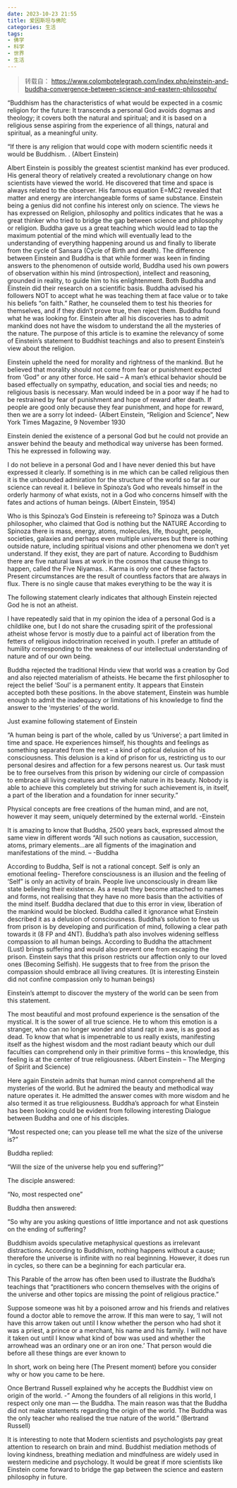 ```yaml
---
date: 2023-10-23 21:55
title: 爱因斯坦与佛陀
categories: 生活
tags:
- 佛学
- 科学
- 世界
- 生活
---
```


> 转载自： https://www.colombotelegraph.com/index.php/einstein-and-buddha-convergence-between-science-and-eastern-philosophy/


“Buddhism has the characteristics of what would be expected in a cosmic religion for the future: It transcends a personal God avoids dogmas and theology; it covers both the natural and spiritual; and it is based on a religious sense aspiring from the experience of all things, natural and spiritual, as a meaningful unity.

“If there is any religion that would cope with modern scientific needs it would be Buddhism.  . (Albert Einstein)


Albert Einstein is possibly the greatest scientist mankind has ever produced. His general theory of relatively created a revolutionary change on how scientists have viewed the world. He discovered that time and space is always related to the observer. His famous equation  E=MC2  revealed that matter and energy are interchangeable forms of same substance. Einstein being a genius did not confine his interest only on science. The views he has expressed on Religion, philosophy and politics indicates that he was a great thinker who tried to bridge the gap between science and philosophy or religion. Buddha gave us a great teaching which would lead to tap the maximum potential of the mind which will eventually lead to the understanding of everything happening around us and finally to liberate from the cycle of Sansara (Cycle of Birth and death). The difference between Einstein and Buddha is that while former was keen in finding answers to the phenomenon of outside world, Buddha used his own powers of observation within his mind (introspection), intellect and reasoning, grounded in reality, to guide him to his enlightenment. Both Buddha and Einstein did their research on a scientific basis. Buddha advised his followers NOT to accept what he was teaching them at face value or to take his beliefs “on faith.” Rather, he counseled them to test his theories for themselves, and if they didn’t prove true, then reject them.  Buddha found what he was looking for. Einstein after all his discoveries has to admit mankind does not have the wisdom to understand the all the mysteries of the nature. The purpose of this article is to examine the relevancy of some of Einstein’s statement to Buddhist teachings and also to present Einstein’s view about the religion.

Einstein upheld the need for morality and rightness of the mankind. But he believed that morality should not come from fear or punishment expected from ‘God” or any other force. He said – A man’s ethical behavior should be based effectually on sympathy, education, and social ties and needs; no religious basis is necessary. Man would indeed be in a poor way if he had to be restrained by fear of punishment and hope of reward after death. If people are good only because they fear punishment, and hope for reward, then we are a sorry lot indeed- (Albert Einstein, “Religion and Science”, New York Times Magazine, 9 November 1930

Einstein denied the existence of a personal God but he could not provide an answer behind the beauty and methodical way universe has been formed. This he expressed in following way.

I do not believe in a personal God and I have never denied this but have expressed it clearly. If something is in me which can be called religious then it is the unbounded admiration for the structure of the world so far as our science can reveal it. I believe in Spinoza’s God who reveals himself in the orderly harmony of what exists, not in a God who concerns himself with the fates and actions of human beings.  (Albert Einstein, 1954)

Who is this Spinoza’s God Einstein is refereeing to?  Spinoza was a Dutch philosopher, who claimed that God is nothing but the NATURE According to Spinoza there is mass, energy, atoms, molecules, life, thought, people, societies, galaxies and perhaps even multiple universes but there is nothing outside nature, including spiritual visions and other phenomena we don’t yet understand. If they exist, they are part of nature.  According to Buddhism there are five natural laws at work in the cosmos that cause things to happen, called the Five Niyamas. . Karma is only one of these factors. Present circumstances are the result of countless factors that are always in flux. There is no single cause that makes everything to be the way it is

The following statement clearly indicates that although Einstein rejected God he is not an atheist.

I have repeatedly said that in my opinion the idea of a personal God is a childlike one, but I do not share the crusading spirit of the professional atheist whose fervor is mostly due to a painful act of liberation from the fetters of religious indoctrination received in youth. I prefer an attitude of humility corresponding to the weakness of our intellectual understanding of nature and of our own being.

Buddha rejected the traditional Hindu view that world was a creation by God and also rejected materialism of atheists. He became the first philosopher to reject the belief ‘Soul’ is a permanent entity. It appears that Einstein accepted both these positions. In the above statement, Einstein was humble enough to admit the inadequacy or limitations of his knowledge to find the answer to the ‘mysteries’ of the world.

Just examine following statement of Einstein

“A human being is part of the whole, called by us ‘Universe’; a part limited in time and space.  He experiences himself, his thoughts and feelings as something separated from the rest – a kind of optical delusion of his consciousness.  This delusion is a kind of prison for us, restricting us to our personal desires and affection for a few persons nearest us.  Our task must be to free ourselves from this prison by widening our circle of compassion to embrace all living creatures and the whole nature in its beauty.  Nobody is able to achieve this completely but striving for such achievement is, in itself, a part of the liberation and a foundation for inner security.”

Physical concepts are free creations of the human mind, and are not, however it may seem, uniquely determined by the external world. -Einstein

It is amazing to know that Buddha, 2500 years back, expressed almost the same view in different words   “All such notions as causation, succession, atoms, primary elements…are all figments of the imagination and manifestations of the mind. – -Buddha

According to Buddha, Self is not a rational concept. Self is only an emotional feeling- Therefore consciousness is an illusion and the feeling of ‘Self” is only an activity of brain. People live unconsciously in dream like state believing their existence. As a result they become attached to names and forms, not realising that they have no more basis than the activities of the mind itself. Buddha declared that due to this error in view, liberation of the mankind would be blocked. Buddha called it ignorance what Einstein described it as a delusion of consciousness. Buddha’s solution to free us from prison is by developing and purification of mind, following a clear path towards it (8 FP and 4NT). Buddha’s path also involves widening selfless compassion to all human beings. According to Buddha the attachment (Lust) brings suffering and would also prevent one from escaping the prison.  Einstein says that this prison restricts   our affection only to our loved ones (Becoming Selfish). He suggests that to free from the prison the compassion should embrace all living creatures. (It is interesting Einstein did not confine compassion only to human beings)

Einstein’s attempt to discover the mystery of the world can be seen from this statement.

The most beautiful and most profound experience is the sensation of the mystical. It is the sower of all true science. He to whom this emotion is a stranger, who can no longer wonder and stand rapt in awe, is as good as dead. To know that what is impenetrable to us really exists, manifesting itself as the highest wisdom and the most radiant beauty which our dull faculties can comprehend only in their primitive forms – this knowledge, this feeling is at the center of true religiousness.  (Albert Einstein – The Merging of Spirit and Science)

Here again Einstein admits that human mind cannot comprehend all the mysteries of the world. But he admired the beauty and methodical way nature operates it. He admitted the answer comes with more wisdom and he also termed it as true religiousness.  Buddha’s approach for what Einstein has been looking could be evident from following interesting Dialogue between Buddha and one of his disciples.

“Most respected one; can you please tell me what the size of the universe is?”

Buddha replied:

“Will the size of the universe help you end suffering?”

The disciple answered:

“No, most respected one”

Buddha then answered:

“So why are you asking questions of little importance and not ask questions on the ending of suffering?

Buddhism avoids speculative metaphysical questions as irrelevant distractions. According to Buddhism, nothing happens without a cause; therefore the universe is infinite with no real beginning. However, it does run in cycles, so there can be a beginning for each particular era.

This Parable of the arrow has often been used to illustrate the Buddha’s teachings that “practitioners who concern themselves with the origins of the universe and other topics are missing the point of religious practice.”

Suppose someone was hit by a poisoned arrow and his friends and relatives found a doctor able to remove the arrow. If this man were to say, ‘I will not have this arrow taken out until I know whether the person who had shot it was a priest, a prince or a merchant, his name and his family. I will not have it taken out until I know what kind of bow was used and whether the arrowhead was an ordinary one or an iron one.’ That person would die before all these things are ever known to

In short, work on being here (The Present moment) before you consider why or how you came to be here.

Once Bertrand Russell   explained why he accepts the Buddhist view on origin of the world. -” Among the founders of all religions in this world, I respect only one man — the Buddha. The main reason was that the Buddha did not make statements regarding the origin of the world. The Buddha was the only teacher who realised the true nature of the world.” (Bertrand Russell)

It is interesting to note that Modern scientists and psychologists pay great attention to research on brain and mind.  Buddhist mediation methods of loving kindness, breathing mediation and mindfulness are widely used in western medicine and psychology. It would be great if more scientists like Einstein come forward to bridge the gap between the science and eastern philosophy in future.